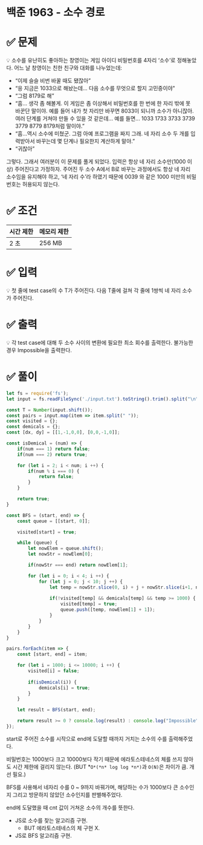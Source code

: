 # 백준 1963 - 소수 경로

# ✅ 문제

<aside>
💡 소수를 유난히도 좋아하는 창영이는 게임 아이디 비밀번호를 4자리 ‘소수’로 정해놓았다. 어느 날 창영이는 친한 친구와 대화를 나누었는데:

- “이제 슬슬 비번 바꿀 때도 됐잖아”
- “응 지금은 1033으로 해놨는데... 다음 소수를 무엇으로 할지 고민중이야"
- “그럼 8179로 해”
- “흠... 생각 좀 해볼게. 이 게임은 좀 이상해서 비밀번호를 한 번에 한 자리 밖에 못 바꾼단 말이야. 예를 들어 내가 첫 자리만 바꾸면 8033이 되니까 소수가 아니잖아. 여러 단계를 거쳐야 만들 수 있을 것 같은데... 예를 들면... 1033 1733 3733 3739 3779 8779 8179처럼 말이야.”
- “흠...역시 소수에 미쳤군. 그럼 아예 프로그램을 짜지 그래. 네 자리 소수 두 개를 입력받아서 바꾸는데 몇 단계나 필요한지 계산하게 말야.”
- “귀찮아”

그렇다. 그래서 여러분이 이 문제를 풀게 되었다. 입력은 항상 네 자리 소수만(1000 이상) 주어진다고 가정하자. 주어진 두 소수 A에서 B로 바꾸는 과정에서도 항상 네 자리 소수임을 유지해야 하고, ‘네 자리 수’라 하였기 때문에 0039 와 같은 1000 미만의 비밀번호는 허용되지 않는다.

</aside>

# ✅ 조건

| 시간 제한 | 메모리 제한 |
| --- | --- |
| 2 초 | 256 MB |

# ✅ 입력

<aside>
💡 첫 줄에 test case의 수 T가 주어진다. 다음 T줄에 걸쳐 각 줄에 1쌍씩 네 자리 소수가 주어진다.

</aside>

# ✅ 출력

<aside>
💡 각 test case에 대해 두 소수 사이의 변환에 필요한 최소 회수를 출력한다. 불가능한 경우 Impossible을 출력한다.

</aside>

# ✅ 풀이

```jsx
let fs = require('fs');
let input = fs.readFileSync('./input.txt').toString().trim().split("\n");

const T = Number(input.shift());
const pairs = input.map(item => item.split(" "));
const visited = {};
const demicals = {};
const [dx, dy] = [[1,-1,0,0], [0,0,-1,0]];

const isDemical = (num) => {
    if(num === 1) return false;
    if(num === 2) return true;

    for (let i = 2; i < num; i ++) {
        if(num % i === 0) {
            return false;
        }
    }

    return true;
}

const BFS = (start, end) => {
    const queue = [[start, 0]];

    visited[start] = true;

    while (queue) {
        let nowElem = queue.shift();
        let nowStr = nowElem[0];

        if(nowStr === end) return nowElem[1];

        for (let i = 0; i < 4; i ++) {
            for (let j = 0; j < 10; j ++) {
                let temp = nowStr.slice(0, i) + j + nowStr.slice(i+1, nowStr.length);
                
                if(!visited[temp] && demicals[temp] && temp >= 1000) {
                    visited[temp] = true;
                    queue.push([temp, nowElem[1] + 1]);
                }
            }
        }
    }
}

pairs.forEach(item => {
    const [start, end] = item;

    for (let i = 1000; i <= 10000; i ++) {
        visited[i] = false;
        
        if(isDemical(i)) {
            demicals[i] = true;
        }
    }   

    let result = BFS(start, end);

    return result >= 0 ? console.log(result) : console.log("Impossible");
});
```

start로 주어진 소수를 시작으로 end에 도달할 때까지 거치는 소수의 수를 출력해주었다. 

비밀번호는 1000보다 크고 10000보다 작기 때문에 에라토스테네스의 체를 쓰지 않아도 시간 제한에 걸리지 않는다. (BUT *`O*(*n* log log *n*)`과 `O(N)`은 차이가 큼. 개선 필요.)

BFS를 사용해서 네자리 수를 0 ~ 9까지 바꿔가며, 해당하는 수가 1000보다 큰 소수인지 그리고 방문하지 않았던 소수인지를 판별해주었다. 

end에 도달했을 때 cnt 값이 거쳐온 소수의 개수를 뜻한다.

- JS로 소수를 찾는 알고리즘 구현.
    - BUT 에라토스테네스의 체 구현 X.
- JS로 BFS 알고리즘 구현.